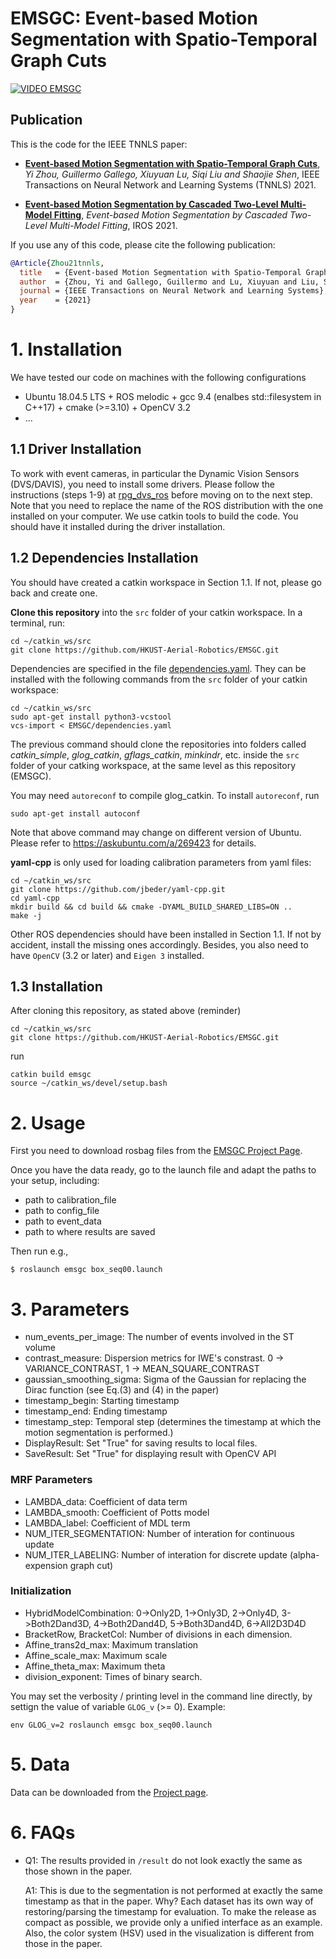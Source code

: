 # EMSGC: Event-based Motion Segmentation with Spatio-Temporal Graph Cuts

[![VIDEO EMSGC](https://youtu.be/Ev7lQOhqiUk/1.jpg)](https://youtu.be/Ev7lQOhqiUk)

## Publication

This is the code for the IEEE TNNLS paper:

* **[Event-based Motion Segmentation with Spatio-Temporal Graph Cuts](https://arxiv.org/pdf/2012.08730.pdf)**, 
*Yi Zhou, Guillermo Gallego, Xiuyuan Lu, Siqi Liu and Shaojie Shen*, 
IEEE Transactions on Neural Network and Learning Systems (TNNLS) 2021.

* **[Event-based Motion Segmentation by Cascaded Two-Level Multi-Model Fitting]()**, 
*Event-based Motion Segmentation by Cascaded Two-Level Multi-Model Fitting*, IROS 2021.

If you use any of this code, please cite the following publication:

```bibtex
@Article{Zhou21tnnls,
  title   = {Event-based Motion Segmentation with Spatio-Temporal Graph Cuts},
  author  = {Zhou, Yi and Gallego, Guillermo and Lu, Xiuyuan and Liu, Siqi and Shen, Shaojie},
  journal = {IEEE Transactions on Neural Network and Learning Systems},
  year    = {2021}
}
```

# 1. Installation
We have tested our code on machines with the following configurations
* Ubuntu 18.04.5 LTS + ROS melodic + gcc 9.4 (enalbes std::filesystem in C++17) + cmake (>=3.10) + OpenCV 3.2
* ...

## 1.1 Driver Installation
To work with event cameras, in particular the Dynamic Vision Sensors (DVS/DAVIS), you need to install some drivers. 
Please follow the instructions (steps 1-9) at [rpg_dvs_ros](https://github.com/uzh-rpg/rpg_dvs_ros) before moving on to the next step. 
Note that you need to replace the name of the ROS distribution with the one installed on your computer.
We use catkin tools to build the code. You should have it installed during the driver installation.

## 1.2 Dependencies Installation

You should have created a catkin workspace in Section 1.1. If not, please go back and create one.

**Clone this repository** into the `src` folder of your catkin workspace. In a terminal, run:

    cd ~/catkin_ws/src 
    git clone https://github.com/HKUST-Aerial-Robotics/EMSGC.git

Dependencies are specified in the file [dependencies.yaml](dependencies.yaml). They can be installed with the following commands from the `src` folder of your catkin workspace:

    cd ~/catkin_ws/src
    sudo apt-get install python3-vcstool
    vcs-import < EMSGC/dependencies.yaml

The previous command should clone the repositories into folders called *catkin_simple*, *glog_catkin*, *gflags_catkin*, *minkindr*, etc. inside the `src` folder of your catking workspace, at the same level as this repository (EMSGC).

You may need `autoreconf` to compile glog_catkin. To install `autoreconf`, run

    sudo apt-get install autoconf

Note that above command may change on different version of Ubuntu.
Please refer to https://askubuntu.com/a/269423 for details.

**yaml-cpp** is only used for loading calibration parameters from yaml files:

    cd ~/catkin_ws/src 
    git clone https://github.com/jbeder/yaml-cpp.git
    cd yaml-cpp
    mkdir build && cd build && cmake -DYAML_BUILD_SHARED_LIBS=ON ..
    make -j

Other ROS dependencies should have been installed in Section 1.1.
If not by accident, install the missing ones accordingly.
Besides, you also need to have `OpenCV` (3.2 or later) and `Eigen 3` installed.

## 1.3 Installation
After cloning this repository, as stated above (reminder)

    cd ~/catkin_ws/src 
    git clone https://github.com/HKUST-Aerial-Robotics/EMSGC.git

run

    catkin build emsgc
    source ~/catkin_ws/devel/setup.bash

# 2. Usage

First you need to download rosbag files from the [EMSGC Project Page](https://sites.google.com/view/emsgc).

Once you have the data ready, go to the launch file and adapt the paths to your setup, including:
  - path to calibration_file
  - path to config_file
  - path to event_data
  - path to where results are saved

Then run e.g.,

    $ roslaunch emsgc box_seq00.launch

# 3. Parameters

- num_events_per_image: The number of events involved in the ST volume
- contrast_measure: Dispersion metrics for IWE's constrast. 0 -> VARIANCE_CONTRAST, 1 -> MEAN_SQUARE_CONTRAST
- gaussian_smoothing_sigma: Sigma of the Gaussian for replacing the Dirac function (see Eq.(3) and (4) in the paper)
- timestamp_begin: Starting timestamp
- timestamp_end: Ending timestamp
- timestamp_step: Temporal step (determines the timestamp at which the motion segmentation is performed.)
- DisplayResult: Set "True" for saving results to local files.
- SaveResult: Set "True" for displaying result with OpenCV API

### MRF Parameters
- LAMBDA_data: Coefficient of data term
- LAMBDA_smooth: Coefficient of Potts model
- LAMBDA_label: Coefficient of MDL term
- NUM_ITER_SEGMENTATION: Number of interation for continuous update
- NUM_ITER_LABELING: Number of interation for discrete update (alpha-expension graph cut)

### Initialization
- HybridModelCombination: 0->Only2D, 1->Only3D, 2->Only4D, 3->Both2Dand3D, 4->Both2Dand4D, 5->Both3Dand4D, 6->All2D3D4D
- BracketRow, BracketCol: Number of divisions in each dimension.
- Affine_trans2d_max: Maximum translation
- Affine_scale_max: Maximum scale
- Affine_theta_max: Maximum theta
- division_exponent: Times of binary search.

You may set the verbosity / printing level in the command line directly, by settign the value of variable `GLOG_v` (>= 0). Example:

    env GLOG_v=2 roslaunch emsgc box_seq00.launch

# 5. Data
Data can be downloaded from the [Project page](https://sites.google.com/view/emsgc).

# 6. FAQs
- Q1: The results provided in `/result` do not look exactly the same as those shown in the paper.

  A1: This is due to the segmentation is not performed at exactly the same timestamp as that in the paper. 
      Why? Each dataset has its own way of restoring/parsing the timestamp for evaluation.
      To make the release as compact as possible, we provide only a unified interface as an example.
      Also, the color system (HSV) used in the visualization is different from those in the paper.
